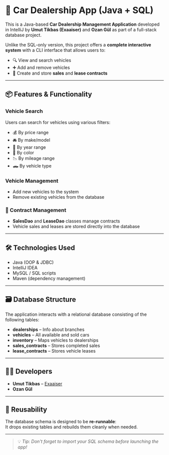 # 🚗 Car Dealership App (Java + SQL)

This is a Java-based **Car Dealership Management Application** developed in IntelliJ by **Umut Tikbas (Exaaiser)** and **Ozan Gül** as part of a full-stack database project.

Unlike the SQL-only version, this project offers a **complete interactive system** with a CLI interface that allows users to:
- 🔍 View and search vehicles
- ➕ Add and remove vehicles
- 📄 Create and store **sales** and **lease contracts**

---

## 📦 Features & Functionality

### Vehicle Search
Users can search for vehicles using various filters:
- 💰 By price range  
- 🚘 By make/model  
- 📅 By year range  
- 🎨 By color  
- 📉 By mileage range  
- 🛻 By vehicle type  

###  Vehicle Management
- Add new vehicles to the system  
- Remove existing vehicles from the database  

### 📝 Contract Management
- **SalesDao** and **LeaseDao** classes manage contracts  
- Vehicle sales and leases are stored directly into the database  

---

## 🛠 Technologies Used

- Java (OOP & JDBC)
- IntelliJ IDEA
- MySQL / SQL scripts
- Maven (dependency management)

---

## 🗃️ Database Structure

The application interacts with a relational database consisting of the following tables:

- **dealerships** – Info about branches  
- **vehicles** – All available and sold cars  
- **inventory** – Maps vehicles to dealerships  
- **sales_contracts** – Stores completed sales  
- **lease_contracts** – Stores vehicle leases  

---

## 👨‍💻 Developers

- **Umut Tikbas** – [Exaaiser](https://github.com/Exaaiser)  
- **Ozan Gül**

---

## 🔁 Reusability

The database schema is designed to be **re-runnable**:  
It drops existing tables and rebuilds them cleanly when needed.

---

> 💡 *Tip: Don't forget to import your SQL schema before launching the app!*
